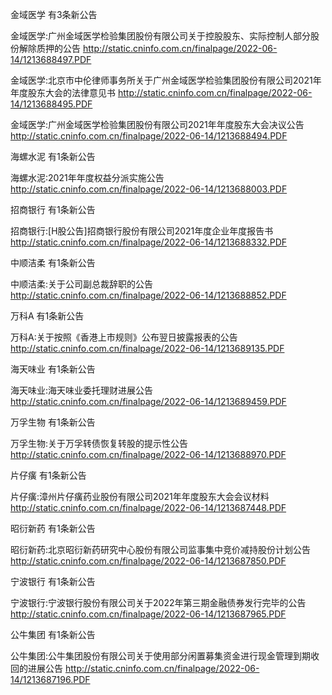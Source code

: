 金域医学 有3条新公告 

金域医学:广州金域医学检验集团股份有限公司关于控股股东、实际控制人部分股份解除质押的公告 http://static.cninfo.com.cn/finalpage/2022-06-14/1213688497.PDF 

金域医学:北京市中伦律师事务所关于广州金域医学检验集团股份有限公司2021年年度股东大会的法律意见书 http://static.cninfo.com.cn/finalpage/2022-06-14/1213688495.PDF 

金域医学:广州金域医学检验集团股份有限公司2021年年度股东大会决议公告 http://static.cninfo.com.cn/finalpage/2022-06-14/1213688494.PDF 

海螺水泥 有1条新公告 

海螺水泥:2021年年度权益分派实施公告 http://static.cninfo.com.cn/finalpage/2022-06-14/1213688003.PDF 

招商银行 有1条新公告 

招商银行:[H股公告]招商银行股份有限公司2021年度企业年度报告书 http://static.cninfo.com.cn/finalpage/2022-06-14/1213688332.PDF 

中顺洁柔 有1条新公告 

中顺洁柔:关于公司副总裁辞职的公告 http://static.cninfo.com.cn/finalpage/2022-06-14/1213688852.PDF 

万科A 有1条新公告 

万科A:关于按照《香港上市规则》公布翌日披露报表的公告 http://static.cninfo.com.cn/finalpage/2022-06-14/1213689135.PDF 

海天味业 有1条新公告 

海天味业:海天味业委托理财进展公告 http://static.cninfo.com.cn/finalpage/2022-06-14/1213689459.PDF 

万孚生物 有1条新公告 

万孚生物:关于万孚转债恢复转股的提示性公告 http://static.cninfo.com.cn/finalpage/2022-06-14/1213688970.PDF 

片仔癀 有1条新公告 

片仔癀:漳州片仔癀药业股份有限公司2021年年度股东大会会议材料 http://static.cninfo.com.cn/finalpage/2022-06-14/1213687448.PDF 

昭衍新药 有1条新公告 

昭衍新药:北京昭衍新药研究中心股份有限公司监事集中竞价减持股份计划公告 http://static.cninfo.com.cn/finalpage/2022-06-14/1213687850.PDF 

宁波银行 有1条新公告 

宁波银行:宁波银行股份有限公司关于2022年第三期金融债券发行完毕的公告 http://static.cninfo.com.cn/finalpage/2022-06-14/1213687965.PDF 

公牛集团 有1条新公告 

公牛集团:公牛集团股份有限公司关于使用部分闲置募集资金进行现金管理到期收回的进展公告 http://static.cninfo.com.cn/finalpage/2022-06-14/1213687196.PDF 

